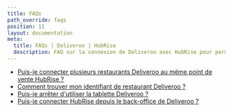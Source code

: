 ```yaml
---
title: FAQs
path_override: faqs
position: 11
layout: documentation
meta:
  title: FAQs | Deliveroo | HubRise
  description: FAQ sur la connexion de Deliveroo avec HubRise pour permettre à votre EPOS de fonctionner avec d'autres applications comme un tout cohérent. Connectez vos applications et synchronisez vos données.
---
```


- [Puis-je connecter plusieurs restaurants Deliveroo au même point de vente HubRise ?](/apps/deliveroo/faqs/connecter-plusieurs-restaurants-deliveroo/)
- [Comment trouver mon identifiant de restaurant Deliveroo ?](/apps/deliveroo/faqs/trouver-mon-identifiant-de-restaurant-deliveroo/)
- [Puis-je arrêter d'utiliser la tablette Deliveroo ?](/apps/deliveroo/faqs/deliveroo-sans-tablette/)
- [Puis-je connecter HubRise depuis le back-office de Deliveroo ?](/apps/deliveroo/faqs/connecter-depuis-le-back-office-deliveroo/)
